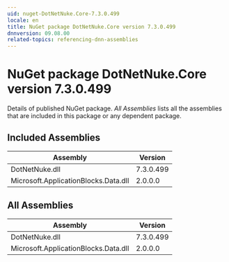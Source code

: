 ```yaml
---
uid: nuget-DotNetNuke.Core-7.3.0.499
locale: en
title: NuGet package DotNetNuke.Core version 7.3.0.499
dnnversion: 09.08.00
related-topics: referencing-dnn-assemblies
---
```


# NuGet package DotNetNuke.Core version 7.3.0.499
Details of published NuGet package.
*All Assemblies* lists all the assemblies that are included in this package or any dependent package.

## Included Assemblies

|Assembly|Version|
|---|---|
|DotNetNuke.dll|7.3.0.499|
|Microsoft.ApplicationBlocks.Data.dll|2.0.0.0|

## All Assemblies

|Assembly|Version|
|---|---|
|DotNetNuke.dll|7.3.0.499|
|Microsoft.ApplicationBlocks.Data.dll|2.0.0.0|

